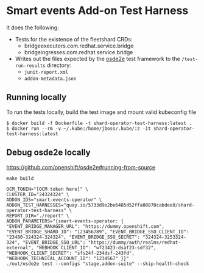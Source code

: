 # Smart events Add-on Test Harness

It does the following:

* Tests for the existence of the fleetshard CRDs:
    * bridgeexecutors.com.redhat.service.bridge
    * bridgeingresses.com.redhat.service.bridge
* Writes out the files expected by the [osde2e](https://github.com/openshift/osde2e) test framework to the `/test-run-results` directory:
    * `junit-report.xml`
    * `addon-metadata.json`

## Running locally

To run the tests locally, build the test image and mount valid kubeconfig file

```
$ docker build -f Dockerfile -t shard-operator-test-harness:latest .
$ docker run --rm -v ~/.kube:/home/jboss/.kube/:z -it shard-operator-test-harness:latest
```

## Debug osde2e locally
https://github.com/openshift/osde2e#running-from-source
```
make build

OCM_TOKEN="[OCM token here]" \ 
CLUSTER_ID="24324324" \
ADDON_IDS="smart-events-operator" \ 
ADDON_TEST_HARNESSES="quay.io/5733d9e2be6485d52ffa08870cabdee0/shard-operator-test-harness" \
REPORT_DIR="./report" \
ADDON_PARAMETERS="{smart-events-operator: { "EVENT_BRIDGE_MANAGER_URL": "https://dummy.openshift.com", "EVENT_BRIDGE_SHARD_ID": "123456789", "EVENT_BRIDGE_SSO_CLIENT_ID": "23480-324324-324324", "EVENT_BRIDGE_SSO_SECRET": "324324-3253324-324", "EVENT_BRIDGE_SSO_URL": "https://dummy/auth/realms/redhat-external", "WEBHOOK_CLIENT_ID": "wf23423-dsaf23-sdf32", "WEBHOOK_CLIENT_SECRET": "sfs24f-234dsf-243fd", "WEBHOOK_TECHNICAL_ACCOUNT_ID": "1234567" }}"
./out/osde2e test --configs "stage,addon-suite" --skip-health-check
```
